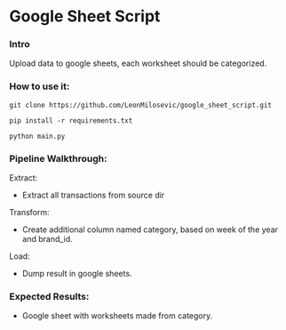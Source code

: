 # Google Sheet Script

### Intro

Upload data to google sheets, each worksheet should be categorized.

### How to use it:

```
git clone https://github.com/LeonMilosevic/google_sheet_script.git
```

```
pip install -r requirements.txt
```

```
python main.py
```

### Pipeline Walkthrough:

Extract:

- Extract all transactions from source dir<br />

Transform:

- Create additional column named category, based on week of the year and brand_id.

Load:
- Dump result in google sheets. <br />

### Expected Results:

- Google sheet with worksheets made from category.